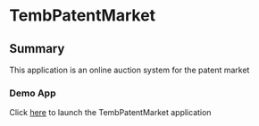 # TembPatentMarket

## Summary

This application is an online auction system for the patent market

### Demo App

Click [here](frontend/index.html) to launch the TembPatentMarket application
